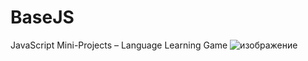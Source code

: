 # BaseJS
 JavaScript Mini-Projects – Language Learning Game
 ![изображение](https://user-images.githubusercontent.com/79563332/191247440-ce6fac65-dbf2-4281-9525-2c69c9bd566a.png)

